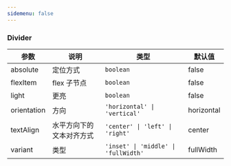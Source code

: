 ```yaml
---
sidemenu: false
---
```


### Divider

| 参数	|说明	|类型	|默认值
| --- | --- | --- | ---
| absolute | 定位方式	 | `boolean` | false
| flexItem | flex 子节点	 | `boolean` | false
| light | 更亮	 | `boolean` | false
| orientation | 方向	 | `'horizontal' \| 'vertical'` | horizontal
| textAlign | 水平方向下的文本对齐方式	 | `'center' \| 'left' \| 'right'` | center
| variant | 类型	 | `'inset' \| 'middle' \| 'fullWidth'` | fullWidth
